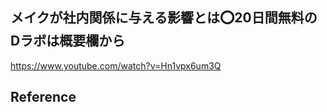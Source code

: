 ## メイクが社内関係に与える影響とは⭕️20日間無料のDラボは概要欄から 

 https://www.youtube.com/watch?v=Hn1vpx6um3Q 

 ## Reference